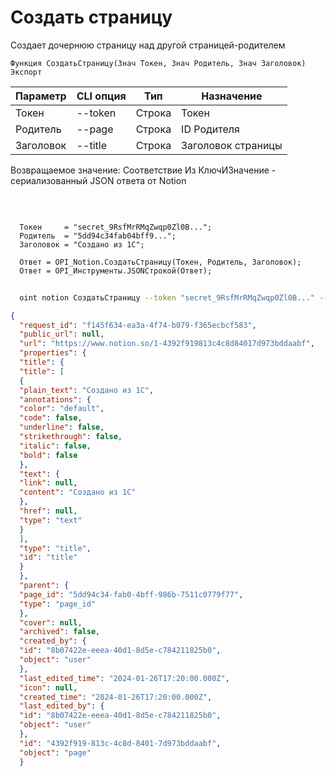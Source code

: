 ﻿---
sidebar_position: 1
---

# Создать страницу
 Создает дочернюю страницу над другой страницей-родителем



`Функция СоздатьСтраницу(Знач Токен, Знач Родитель, Знач Заголовок) Экспорт`

  | Параметр | CLI опция | Тип | Назначение |
  |-|-|-|-|
  | Токен | --token | Строка | Токен |
  | Родитель | --page | Строка | ID Родителя |
  | Заголовок | --title | Строка | Заголовок страницы |

  
  Возвращаемое значение:   Соответствие Из КлючИЗначение - сериализованный JSON ответа от Notion

<br/>




```bsl title="Пример кода"
  
  Токен     = "secret_9RsfMrRMqZwqp0Zl0B...";
  Родитель  = "5dd94c34fab04bff9...";
  Заголовок = "Создано из 1С";
  
  Ответ = OPI_Notion.СоздатьСтраницу(Токен, Родитель, Заголовок);
  Ответ = OPI_Инструменты.JSONСтрокой(Ответ);
```
	


```sh title="Пример команды CLI"
    
  oint notion СоздатьСтраницу --token "secret_9RsfMrRMqZwqp0Zl0B..." --page "5dd94c34fab04bff9..." --title "Создано из 1С"

```

```json title="Результат"
{
  "request_id": "f145f634-ea3a-4f74-b079-f365ecbcf583",
  "public_url": null,
  "url": "https://www.notion.so/1-4392f919813c4c8d84017d973bddaabf",
  "properties": {
  "title": {
  "title": [
  {
  "plain_text": "Создано из 1С",
  "annotations": {
  "color": "default",
  "code": false,
  "underline": false,
  "strikethrough": false,
  "italic": false,
  "bold": false
  },
  "text": {
  "link": null,
  "content": "Создано из 1С"
  },
  "href": null,
  "type": "text"
  }
  ],
  "type": "title",
  "id": "title"
  }
  },
  "parent": {
  "page_id": "5dd94c34-fab0-4bff-986b-7511c0779f77",
  "type": "page_id"
  },
  "cover": null,
  "archived": false,
  "created_by": {
  "id": "8b07422e-eeea-40d1-8d5e-c784211825b0",
  "object": "user"
  },
  "last_edited_time": "2024-01-26T17:20:00.000Z",
  "icon": null,
  "created_time": "2024-01-26T17:20:00.000Z",
  "last_edited_by": {
  "id": "8b07422e-eeea-40d1-8d5e-c784211825b0",
  "object": "user"
  },
  "id": "4392f919-813c-4c8d-8401-7d973bddaabf",
  "object": "page"
  }
```
